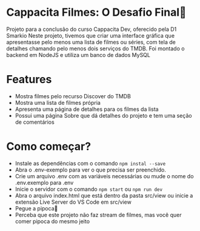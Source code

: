 # Cappacita Filmes: O Desafio Final:cinema:
Projeto para a conclusão do curso Cappacita Dev, oferecido pela D1 Smarkio
Neste projeto, tivemos que criar uma interface gráfica que apresentasse pelo menos uma lista de filmes ou séries, com tela de detalhes chamando pelo menos dois serviços do TMDB.
Foi montado o backend em NodeJS e utiliza um banco de dados MySQL

# Features
* Mostra filmes pelo recurso Discover do TMDB
* Mostra uma lista de filmes própria
* Apresenta uma página de detalhes para os filmes da lista
* Possui uma página Sobre que dá detalhes do projeto e tem uma seção de comentários

# Como começar?
* Instale as dependências com o comando ```npm instal --save```
* Abra o .env-exemplo para ver o que precisa ser preenchido.
* Crie um arquivo .env com as variáveis necessárias ou mude o nome do .env.exemplo para .env
* Inicie o servidor com o comando ```npm start``` ou ```npm run dev```
* Abra o arquivo index.html que está dentro da pasta src/view ou inicie a extensão Live Server do VS Code em src/view
* Pegue a pipoca:popcorn:
* Perceba que este projeto não faz stream de filmes, mas você quer comer pipoca do mesmo jeito
